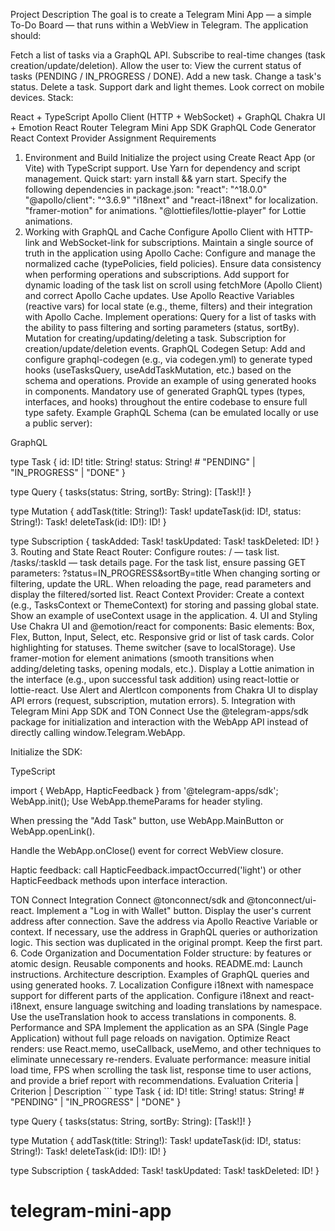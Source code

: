 Project Description
The goal is to create a Telegram Mini App — a simple To-Do Board — that runs within a WebView in Telegram. The application should:

Fetch a list of tasks via a GraphQL API.
Subscribe to real-time changes (task creation/update/deletion).
Allow the user to:
View the current status of tasks (PENDING / IN_PROGRESS / DONE).
Add a new task.
Change a task's status.
Delete a task.
Support dark and light themes.
Look correct on mobile devices.
Stack:

React + TypeScript
Apollo Client (HTTP + WebSocket) + GraphQL
Chakra UI + Emotion
React Router
Telegram Mini App SDK
GraphQL Code Generator
React Context Provider
Assignment Requirements

1. Environment and Build
   Initialize the project using Create React App (or Vite) with TypeScript support.
   Use Yarn for dependency and script management.
   Quick start: yarn install && yarn start.
   Specify the following dependencies in package.json:
   "react": "^18.0.0"
   "@apollo/client": "^3.6.9"
   "i18next" and "react-i18next" for localization.
   "framer-motion" for animations.
   "@lottiefiles/lottie-player" for Lottie animations.
2. Working with GraphQL and Cache
   Configure Apollo Client with HTTP-link and WebSocket-link for subscriptions.
   Maintain a single source of truth in the application using Apollo Cache:
   Configure and manage the normalized cache (typePolicies, field policies).
   Ensure data consistency when performing operations and subscriptions.
   Add support for dynamic loading of the task list on scroll using fetchMore (Apollo Client) and correct Apollo Cache updates.
   Use Apollo Reactive Variables (reactive vars) for local state (e.g., theme, filters) and their integration with Apollo Cache.
   Implement operations:
   Query for a list of tasks with the ability to pass filtering and sorting parameters (status, sortBy).
   Mutation for creating/updating/deleting a task.
   Subscription for creation/update/deletion events.
   GraphQL Codegen Setup:
   Add and configure graphql-codegen (e.g., via codegen.yml) to generate typed hooks (useTasksQuery, useAddTaskMutation, etc.) based on the schema and operations.
   Provide an example of using generated hooks in components.
   Mandatory use of generated GraphQL types (types, interfaces, and hooks) throughout the entire codebase to ensure full type safety.
   Example GraphQL Schema (can be emulated locally or use a public server):

GraphQL

type Task {
id: ID!
title: String!
status: String! # "PENDING" | "IN_PROGRESS" | "DONE"
}

type Query {
tasks(status: String, sortBy: String): [Task!]!
}

type Mutation {
addTask(title: String!): Task!
updateTask(id: ID!, status: String!): Task!
deleteTask(id: ID!): ID!
}

type Subscription {
taskAdded: Task!
taskUpdated: Task!
taskDeleted: ID!
} 3. Routing and State
React Router:
Configure routes:
/ — task list.
/tasks/:taskId — task details page.
For the task list, ensure passing GET parameters:
?status=IN_PROGRESS&sortBy=title
When changing sorting or filtering, update the URL.
When reloading the page, read parameters and display the filtered/sorted list.
React Context Provider:
Create a context (e.g., TasksContext or ThemeContext) for storing and passing global state.
Show an example of useContext usage in the application. 4. UI and Styling
Use Chakra UI and @emotion/react for components:
Basic elements: Box, Flex, Button, Input, Select, etc.
Responsive grid or list of task cards.
Color highlighting for statuses.
Theme switcher (save to localStorage).
Use framer-motion for element animations (smooth transitions when adding/deleting tasks, opening modals, etc.).
Display a Lottie animation in the interface (e.g., upon successful task addition) using react-lottie or lottie-react.
Use Alert and AlertIcon components from Chakra UI to display API errors (request, subscription, mutation errors). 5. Integration with Telegram Mini App SDK and TON Connect
Use the @telegram-apps/sdk package for initialization and interaction with the WebApp API instead of directly calling window.Telegram.WebApp.

Initialize the SDK:

TypeScript

import { WebApp, HapticFeedback } from '@telegram-apps/sdk';
WebApp.init();
Use WebApp.themeParams for header styling.

When pressing the "Add Task" button, use WebApp.MainButton or WebApp.openLink().

Handle the WebApp.onClose() event for correct WebView closure.

Haptic feedback: call HapticFeedback.impactOccurred('light') or other HapticFeedback methods upon interface interaction.

TON Connect Integration
Connect @tonconnect/sdk and @tonconnect/ui-react.
Implement a "Log in with Wallet" button.
Display the user's current address after connection.
Save the address via Apollo Reactive Variable or context.
If necessary, use the address in GraphQL queries or authorization logic.
This section was duplicated in the original prompt. Keep the first part. 6. Code Organization and Documentation
Folder structure: by features or atomic design.
Reusable components and hooks.
README.md:
Launch instructions.
Architecture description.
Examples of GraphQL queries and using generated hooks. 7. Localization
Configure i18next with namespace support for different parts of the application.
Configure i18next and react-i18next, ensure language switching and loading translations by namespace.
Use the useTranslation hook to access translations in components. 8. Performance and SPA
Implement the application as an SPA (Single Page Application) without full page reloads on navigation.
Optimize React renders: use React.memo, useCallback, useMemo, and other techniques to eliminate unnecessary re-renders.
Evaluate performance: measure initial load time, FPS when scrolling the task list, response time to user actions, and provide a brief report with recommendations.
Evaluation Criteria
| Criterion | Description ```
type Task {
id: ID!
title: String!
status: String! # "PENDING" | "IN_PROGRESS" | "DONE"
}

type Query {
tasks(status: String, sortBy: String): [Task!]!
}

type Mutation {
addTask(title: String!): Task!
updateTask(id: ID!, status: String!): Task!
deleteTask(id: ID!): ID!
}

type Subscription {
taskAdded: Task!
taskUpdated: Task!
taskDeleted: ID!
}
# telegram-mini-app

